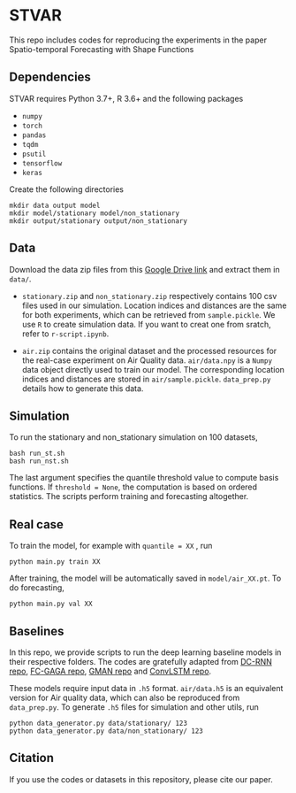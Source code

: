 # STVAR
This repo includes codes for reproducing the experiments in the paper Spatio-temporal Forecasting with Shape Functions

## Dependencies
STVAR requires Python 3.7+, R 3.6+ and the following packages

- `numpy`
- `torch`
- `pandas`
- `tqdm`
-  `psutil`
-  `tensorflow`
- `keras`

Create the following directories
```
mkdir data output model
mkdir model/stationary model/non_stationary
mkdir output/stationary output/non_stationary
```

## Data
Download the data zip files from this [Google Drive link](https://drive.google.com/drive/folders/1I_nSpdvV7zx8-Sv4eLVJ8X5RFnSa-9_p?usp=sharing) and extract them in `data/`. 
* `stationary.zip` and `non_stationary.zip` respectively contains 100 csv files used in our simulation. 
Location indices and distances are the same for both experiments, which can be retrieved from `sample.pickle`. 
We use `R` to create simulation data. If you want to creat one from sratch, refer to `r-script.ipynb`. 

* `air.zip` contains the original dataset and the processed resources for the real-case experiment on Air Quality data. 
`air/data.npy` is a `Numpy` data object directly used to train our model. The corresponding location indices and distances are stored in `air/sample.pickle`.
`data_prep.py` details how to generate this data. 

## Simulation
To run the stationary and non_stationary simulation on 100 datasets, 
```
bash run_st.sh
bash run_nst.sh
```
The last argument specifies the quantile threshold value to compute basis functions. If `threshold = None`, the computation is based on ordered statistics. 
The scripts perform training and forecasting altogether. 

## Real case
To train the model, for example with `quantile = XX` , run 
```
python main.py train XX
```
After training, the model will be automatically saved in `model/air_XX.pt`. To do forecasting, 
```
python main.py val XX
```
## Baselines
In this repo, we provide scripts to run the deep learning baseline models in their respective folders. 
The codes are gratefully adapted from [DC-RNN repo](https://github.com/liyaguang/DCRNN), [FC-GAGA repo](https://github.com/boreshkinai/fc-gaga), 
[GMAN repo](https://github.com/zhengchuanpan/GMAN) and [ConvLSTM repo](https://github.com/giserh/ConvLSTM-2).

These models require input data in `.h5` format. `air/data.h5` is an equivalent version for Air quality data, which can also be reproduced from `data_prep.py`. 
To generate `.h5` files for simulation and other utils, run 
```
python data_generator.py data/stationary/ 123
python data_generator.py data/non_stationary/ 123
```
## Citation
If you use the codes or datasets in this repository, please cite our paper.


